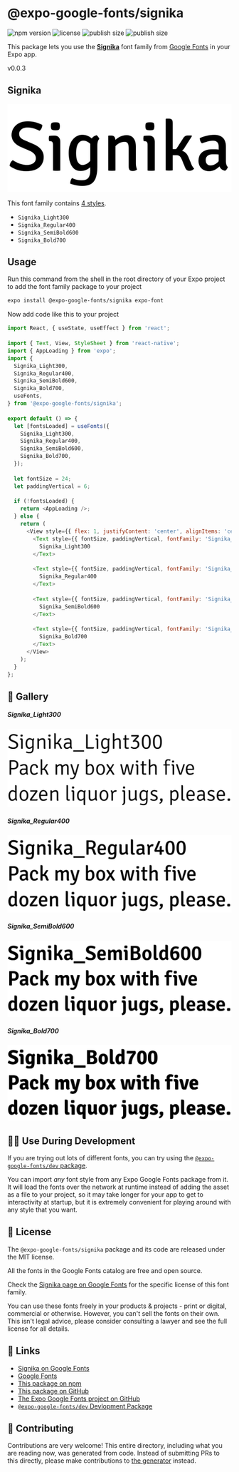 # @expo-google-fonts/signika

![npm version](https://flat.badgen.net/npm/v/@expo-google-fonts/signika)
![license](https://flat.badgen.net/github/license/expo/google-fonts)
![publish size](https://flat.badgen.net/packagephobia/install/@expo-google-fonts/signika)
![publish size](https://flat.badgen.net/packagephobia/publish/@expo-google-fonts/signika)

This package lets you use the [**Signika**](https://fonts.google.com/specimen/Signika) font family from [Google Fonts](https://fonts.google.com/) in your Expo app.

v0.0.3

## Signika

![Signika](./font-family.png)

This font family contains [4 styles](#-gallery).

- `Signika_Light300`
- `Signika_Regular400`
- `Signika_SemiBold600`
- `Signika_Bold700`

## Usage

Run this command from the shell in the root directory of your Expo project to add the font family package to your project
```sh
expo install @expo-google-fonts/signika expo-font
```

Now add code like this to your project
```js
import React, { useState, useEffect } from 'react';

import { Text, View, StyleSheet } from 'react-native';
import { AppLoading } from 'expo';
import {
  Signika_Light300,
  Signika_Regular400,
  Signika_SemiBold600,
  Signika_Bold700,
  useFonts,
} from '@expo-google-fonts/signika';

export default () => {
  let [fontsLoaded] = useFonts({
    Signika_Light300,
    Signika_Regular400,
    Signika_SemiBold600,
    Signika_Bold700,
  });

  let fontSize = 24;
  let paddingVertical = 6;

  if (!fontsLoaded) {
    return <AppLoading />;
  } else {
    return (
      <View style={{ flex: 1, justifyContent: 'center', alignItems: 'center' }}>
        <Text style={{ fontSize, paddingVertical, fontFamily: 'Signika_Light300' }}>
          Signika_Light300
        </Text>

        <Text style={{ fontSize, paddingVertical, fontFamily: 'Signika_Regular400' }}>
          Signika_Regular400
        </Text>

        <Text style={{ fontSize, paddingVertical, fontFamily: 'Signika_SemiBold600' }}>
          Signika_SemiBold600
        </Text>

        <Text style={{ fontSize, paddingVertical, fontFamily: 'Signika_Bold700' }}>
          Signika_Bold700
        </Text>
      </View>
    );
  }
};

```

## 🔡 Gallery

##### Signika_Light300
![Signika_Light300](./57a28a3623e1ad46bb9a9d87d09811b72a87364aeb2d326a4df99bf0e23c0874.ttf.png)

##### Signika_Regular400
![Signika_Regular400](./028c027c049948e0a67c1a20b73992c9449bec50376131d3a57d3f98ad790c63.ttf.png)

##### Signika_SemiBold600
![Signika_SemiBold600](./2d6ed6b2f09f8f763304a07135b4a8dca9de0b7e1aea586a5f033133ae2e83cd.ttf.png)

##### Signika_Bold700
![Signika_Bold700](./9ffc0cf7832a52fdacc4833c2d951e529281b9eb803b1eeac14f4e69a0b5d1f7.ttf.png)


## 👩‍💻 Use During Development

If you are trying out lots of different fonts, you can try using the [`@expo-google-fonts/dev` package](https://github.com/expo/google-fonts/tree/master/font-packages/dev#readme).

You can import *any* font style from any Expo Google Fonts package from it. It will load the fonts
over the network at runtime instead of adding the asset as a file to your project, so it may take longer
for your app to get to interactivity at startup, but it is extremely convenient
for playing around with any style that you want.

## 📖 License

The `@expo-google-fonts/signika` package and its code are released under the MIT license.

All the fonts in the Google Fonts catalog are free and open source.

Check the [Signika page on Google Fonts](https://fonts.google.com/specimen/Signika) for the specific license of this font family.

You can use these fonts freely in your products & projects - print or digital, commercial or otherwise. However, you can't sell the fonts on their own. This isn't legal advice, please consider consulting a lawyer and see the full license for all details.

## 🔗 Links

- [Signika on Google Fonts](https://fonts.google.com/specimen/Signika)
- [Google Fonts](https://fonts.google.com/)
- [This package on npm](https://www.npmjs.com/package/@expo-google-fonts/signika)
- [This package on GitHub](https://github.com/expo/google-fonts/tree/master/font-packages/signika)
- [The Expo Google Fonts project on GitHub](https://github.com/expo/google-fonts)
- [`@expo-google-fonts/dev` Devlopment Package](https://github.com/expo/google-fonts/tree/master/font-packages/dev)


## 🤝 Contributing

Contributions are very welcome! This entire directory, including what you are reading now, was generated from code. Instead of submitting PRs to this directly, please make contributions to [the generator](https://github.com/expo/google-fonts/tree/master/packages/generator) instead.
